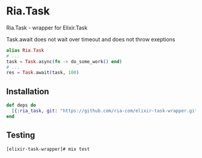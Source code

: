 # Ria.Task

  Ria.Task - wrapper for Elixir.Task

  Task.await does not wait over timeout and does not throw exeptions

```elixir
alias Ria.Task
# ...
task = Task.async(fn -> do_some_work() end)
# ...
res = Task.await(task, 100)
```

## Installation

```elixir
def deps do
  [{:ria_task, git: "https://github.com/ria-com/elixir-task-wrapper.git"}]
end
```

## Testing

```bash
[elixir-task-wrapper]# mix test
```
